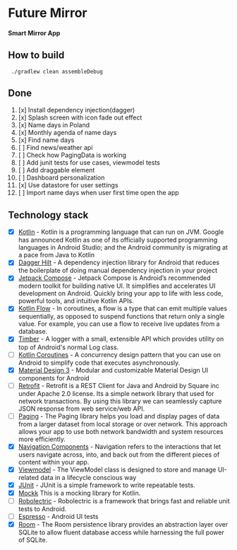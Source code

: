 # Future Mirror
#### Smart Mirror App 

## How to build
` ./gradlew clean assembleDebug`

## Done
1. [x] Install dependency injection(dagger)
2. [x] Splash screen with icon fade out effect
3. [x] Name days in Poland
4. [x] Monthly agenda of name days
5. [x] Find name days
6. [ ] Find news/weather api
7. [ ] Check how PagingData is working
8. [ ] Add junit tests for use cases, viewmodel tests
9. [ ] Add draggable element
10. [ ] Dashboard personalization
11. [x] Use datastore for user settings
12. [ ] Import name days when user first time open the app


## Technology stack
- [x] [Kotlin](https://developer.android.com/kotlin) - Kotlin is a programming language that can run on JVM. Google has announced Kotlin as one of its officially supported programming languages in Android Studio; and the Android community is migrating at a pace from Java to Kotlin
- [x] [Dagger Hilt](https://developer.android.com/training/dependency-injection/hilt-android) - A dependency injection library for Android that reduces the boilerplate of doing manual dependency injection in your project
- [x] [Jetpack Compose](https://developer.android.com/develop/ui/compose) - Jetpack Compose is Android’s recommended modern toolkit for building native UI. It simplifies and accelerates UI development on Android. Quickly bring your app to life with less code, powerful tools, and intuitive Kotlin APIs.
- [x] [Kotlin Flow](https://developer.android.com/kotlin/flow) - In coroutines, a flow is a type that can emit multiple values sequentially, as opposed to suspend functions that return only a single value. For example, you can use a flow to receive live updates from a database.
- [x] [Timber](https://github.com/JakeWharton/timber) - A logger with a small, extensible API which provides utility on top of Android's normal Log class.
- [ ] [Kotlin Coroutines](https://developer.android.com/kotlin/coroutines) - A concurrency design pattern that you can use on Android to simplify code that executes asynchronously.
- [x] [Material Design 3](https://m3.material.io/develop/android/mdc-android) - Modular and customizable Material Design UI components for Android
- [ ] [Retrofit](https://square.github.io/retrofit/) - Retrofit is a REST Client for Java and Android by Square inc under Apache 2.0 license. Its a simple network library that used for network transactions. By using this library we can seamlessly capture JSON response from web service/web API.
- [ ] [Paging](https://developer.android.com/topic/libraries/architecture/paging/v3-overview) - The Paging library helps you load and display pages of data from a larger dataset from local storage or over network. This approach allows your app to use both network bandwidth and system resources more efficiently.
- [x] [Navigation Components](https://developer.android.com/guide/navigation) - Navigation refers to the interactions that let users navigate across, into, and back out from the different pieces of content within your app.
- [x] [Viewmodel](https://developer.android.com/topic/libraries/architecture/viewmodel) - The ViewModel class is designed to store and manage UI-related data in a lifecycle conscious way
- [x] [JUnit](https://junit.org/junit4/) - JUnit is a simple framework to write repeatable tests.
- [x] [Mockk](https://mockk.io/) This is a mocking library for Kotlin. 
- [ ] [Robolectric](http://robolectric.org/) - Robolectric is a framework that brings fast and reliable unit tests to Android.
- [ ] [Espresso](https://developer.android.com/training/testing/espresso/) - Android UI tests
- [x] [Room](https://developer.android.com/training/data-storage/room) - The Room persistence library provides an abstraction layer over SQLite to allow fluent database access while harnessing the full power of SQLite.